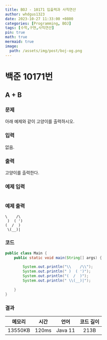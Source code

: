 ```yaml
---
title: BOJ - 10171 입출력과 사칙연산
author: whdgus1323
date: 2023-10-27 11:33:00 +0800
categories: [Programming, BOJ]
tags: [수학,구현,사칙연산]
pin: true
math: true
mermaid: true
image:
  path: /assets/img/post/boj-og.png
---
```


# 백준 10171번

## A + B

### 문제

아래 예제와 같이 고양이를 출력하시오.

### 입력

없음.

### 출력

고양이를 출력한다.


### 예제 입력

```

```

### 예제 출력

```
\    /\
 )  ( ')
(  /  )
 \(__)|
```

### 코드
``` java
public class Main {
	public static void main(String[] args) {
    
		System.out.println("\\    /\\");
		System.out.println(" )  ( ')");
		System.out.println("(  /  )");
		System.out.println(" \\(__)|");    
 
	}
}
```
### 결과

|메모리|시간|언어|코드 길이|
|:---:|:---:|:---:|:---:|
|13550KB|120ms|Java 11|213B|
